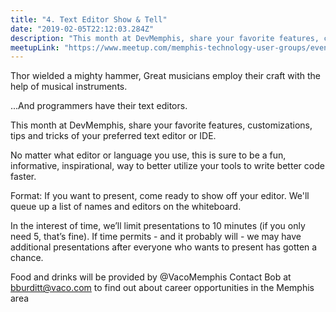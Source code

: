 ```yaml
---
title: "4. Text Editor Show & Tell"
date: "2019-02-05T22:12:03.284Z"
description: "This month at DevMemphis, share your favorite features, customizations, tips and tricks of your preferred text editor or IDE."
meetupLink: "https://www.meetup.com/memphis-technology-user-groups/events/hxxpfqyzdbhb/"
---
```


Thor wielded a mighty hammer, Great musicians employ their craft with the help of musical instruments.

...And programmers have their text editors.

This month at DevMemphis, share your favorite features, customizations, tips and tricks of your preferred text editor or IDE.

No matter what editor or language you use, this is sure to be a fun, informative, inspirational, way to better utilize your tools to write better code faster.

Format:
If you want to present, come ready to show off your editor. We'll queue up a list of names and editors on the whiteboard.

In the interest of time, we’ll limit presentations to 10 minutes (if you only need 5, that’s fine). If time permits - and it probably will - we may have additional presentations after everyone who wants to present has gotten a chance.

Food and drinks will be provided by @VacoMemphis
Contact Bob at bburditt@vaco.com to find out about career opportunities in the Memphis area
